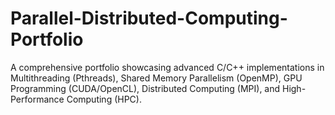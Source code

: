 # Parallel-Distributed-Computing-Portfolio
A comprehensive portfolio showcasing advanced C/C++ implementations in Multithreading (Pthreads), Shared Memory Parallelism (OpenMP), GPU Programming (CUDA/OpenCL), Distributed Computing (MPI), and High-Performance Computing (HPC).
